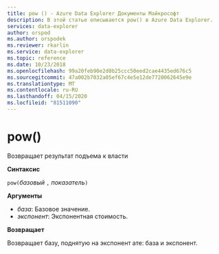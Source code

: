 ```yaml
---
title: pow () - Azure Data Explorer Документы Майкрософт
description: В этой статье описывается pow() в Azure Data Explorer.
services: data-explorer
author: orspod
ms.author: orspodek
ms.reviewer: rkarlin
ms.service: data-explorer
ms.topic: reference
ms.date: 10/23/2018
ms.openlocfilehash: 99a20feb90e2d0b25ccc50eed2cae4435ed676c5
ms.sourcegitcommit: 47a002b7032a05ef67c4e5e12de7720062645e9e
ms.translationtype: MT
ms.contentlocale: ru-RU
ms.lasthandoff: 04/15/2020
ms.locfileid: "81511090"
---
```

# <a name="pow"></a>pow()

Возвращает результат подъема к власти

**Синтаксис**

`pow(`*базовый* `,` *показатель*`)`

**Аргументы**

* *база*: Базовое значение.
* *экспонент*: Экспонентная стоимость.

**Возвращает**

Возвращает базу, поднятую на экспонент ате: база и экспонент.